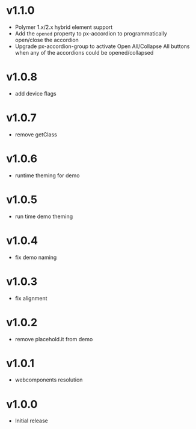 v1.1.0
==================
* Polymer 1.x/2.x hybrid element support
* Add the `opened` property to px-accordion to programmatically open/close the accordion
* Upgrade px-accordion-group to activate Open All/Collapse All buttons when any of the accordions could be opened/collapsed

v1.0.8
==================
* add device flags

v1.0.7
==================
* remove getClass

v1.0.6
==================
* runtime theming for demo

v1.0.5
==================
* run time demo theming

v1.0.4
==================
* fix demo naming

v1.0.3
==================
* fix alignment

v1.0.2
==================
* remove placehold.it from demo

v1.0.1
==================
* webcomponents resolution

v1.0.0
==================
* Initial release
